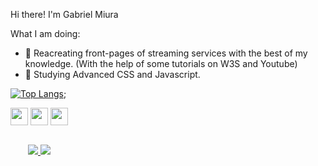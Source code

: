 Hi there! I'm Gabriel Miura

What I am doing:
- 🔭 Reacreating front-pages of streaming services with the best of my knowledge. (With the help of some tutorials on W3S and Youtube)
- 🌱 Studying Advanced CSS and Javascript.


[![Top Langs](https://github-readme-stats.vercel.app/api/top-langs/?username=cbmiura&layout=compact&theme=dark)](https://github.com/anuraghazra/github-readme-stats);


<div style="display: inline-block";>
  <img src="https://cdn.jsdelivr.net/gh/devicons/devicon/icons/html5/html5-original.svg" style="width:2em; align:center;" />
  <img src="https://cdn.jsdelivr.net/gh/devicons/devicon/icons/css3/css3-original.svg" style="width:2em; align:center;" />
  <img src="https://cdn.jsdelivr.net/gh/devicons/devicon/icons/javascript/javascript-original.svg" style="width: 2em; align:center;" />
</div>

<div style="padding:2em;">
  <a href="https://github.com/cbmiura">
    <img src="https://img.shields.io/badge/GitHub-100000?style=for-the-badge&logo=github&logoColor=white">
  </a>
  <a href="mailto:gabriel.itimi@gmail.com">
    <img src="https://img.shields.io/badge/Gmail-D14836?style=for-the-badge&logo=gmail&logoColor=white">
  </a>
    
</div>
